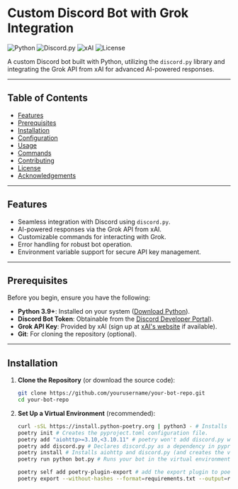 # Custom Discord Bot with Grok Integration

![Python](https://img.shields.io/badge/Python-3.9+-blue.svg) ![Discord.py](https://img.shields.io/badge/Discord.py-2.0+-green.svg) ![xAI](https://img.shields.io/badge/xAI-Grok_API-orange.svg) ![License](https://img.shields.io/badge/License-MIT-lightgrey.svg)

A custom Discord bot built with Python, utilizing the `discord.py` library and integrating the Grok API from xAI for advanced AI-powered responses.

---

## Table of Contents

- [Features](#features)
- [Prerequisites](#prerequisites)
- [Installation](#installation)
- [Configuration](#configuration)
- [Usage](#usage)
- [Commands](#commands)
- [Contributing](#contributing)
- [License](#license)
- [Acknowledgements](#acknowledgements)

---

## Features

- Seamless integration with Discord using `discord.py`.
- AI-powered responses via the Grok API from xAI.
- Customizable commands for interacting with Grok.
- Error handling for robust bot operation.
- Environment variable support for secure API key management.

---

## Prerequisites

Before you begin, ensure you have the following:

- **Python 3.9+**: Installed on your system ([Download Python](https://www.python.org/downloads/)).
- **Discord Bot Token**: Obtainable from the [Discord Developer Portal](https://discord.com/developers/applications)).
- **Grok API Key**: Provided by xAI (sign up at [xAI's website](https://x.ai/) if available).
- **Git**: For cloning the repository (optional).

---

## Installation

1. **Clone the Repository** (or download the source code):

   ```bash
   git clone https://github.com/yourusername/your-bot-repo.git
   cd your-bot-repo
   ```

1. **Set Up a Virtual Environment** (recommended):

   ```bash
   curl -sSL https://install.python-poetry.org | python3 - # Installs Poetry globally so you can use it (alternate to pip install poetry for chromeos linux container).
   poetry init # Creates the pyproject.toml configuration file.
   poetry add "aiohttp>=3.10,<3.10.11" # poetry won't add discord.py without aiohttp 3.10.10 or lower
   poetry add discord.py # Declares discord.py as a dependency in pyproject.toml.
   poetry install # Installs aiohttp and discord.py (and creates the virtual environment and lock file).
   poetry run python bot.py # Runs your bot in the virtual environment with all dependencies available.

   poetry self add poetry-plugin-export # add the export plugin to poetry
   poetry export --without-hashes --format=requirements.txt --output=requirements.txt # create a requirements.txt for pip just in case
   ```
